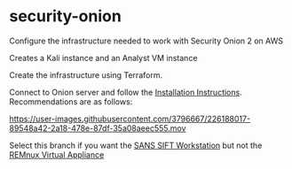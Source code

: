 # security-onion
Configure the infrastructure needed to work with Security Onion 2 on AWS

Creates a Kali instance and an Analyst VM instance

Create the infrastructure using Terraform.

Connect to Onion server and follow the [Installation Instructions](https://docs.securityonion.net/en/2.3/installation.html). Recommendations are as follows:

https://user-images.githubusercontent.com/3796667/226188017-89548a42-2a18-478e-87df-35a08aeec555.mov

Select this branch if you want the [SANS SIFT Workstation](https://www.sans.org/tools/sift-workstation/) but not the [REMnux Virtual Appliance](https://remnux.org/)  

